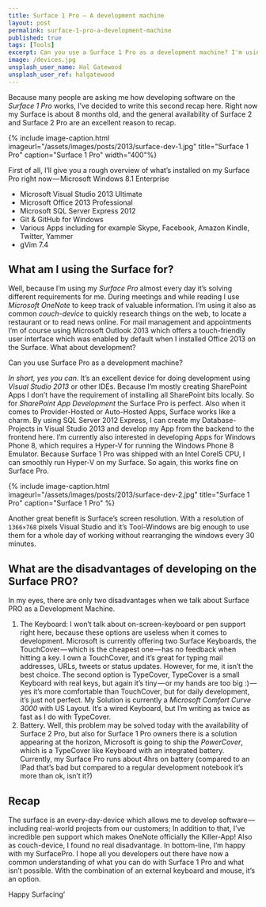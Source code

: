 ```yaml
---
title: Surface 1 Pro — A development machine
layout: post
permalink: surface-1-pro-a-development-machine
published: true
tags: [Tools]
excerpt: Can you use a Surface 1 Pro as a development machine? I'm using the Surface 1 Pro for quite some time now. Read my recap.
image: /devices.jpg
unsplash_user_name: Hal Gatewood
unsplash_user_ref: halgatewood
---
```


Because many people are asking me how developing software on the *Surface 1 Pro* works, I’ve decided to write this second recap here. Right now my Surface is about 8 months old, and the general availability of Surface 2 and Surface 2 Pro are an excellent reason to recap.

{% include image-caption.html imageurl="/assets/images/posts/2013/surface-dev-1.jpg"
title="Surface 1 Pro" caption="Surface 1 Pro" width="400"%}

First of all, I’ll give you a rough overview of what’s installed on my Surface Pro right now — Microsoft Windows 8.1 Enterprise

- Microsoft Visual Studio 2013 Ultimate
- Microsoft Office 2013 Professional
- Microsoft SQL Server Express 2012
- Git & GitHub for Windows
- Various Apps including for example Skype, Facebook, Amazon Kindle, Twitter, Yammer
- gVim 7.4

## What am I using the Surface for?

Well, because I’m using my *Surface Pro* almost every day it’s solving different requirements for me. During meetings and while reading I use *Microsoft OneNote* to keep track of valuable information. I’m using it also as common *couch-device* to quickly research things on the web, to locate a restaurant or to read news online. For mail management and appointments I’m of course using Microsoft Outlook 2013 which offers a touch-friendly user interface which was enabled by default when I installed Office 2013 on the Surface. What about development?

Can you use Surface Pro as a development machine?

*In short, yes you can*. It’s an excellent device for doing development using *Visual Studio 2013* or other IDEs. Because I’m mostly creating SharePoint Apps I don’t have the requirement of installing all SharePoint bits locally. So for *SharePoint App Development* the Surface Pro is perfect. Also when it comes to Provider-Hosted or Auto-Hosted Apps, Surface works like a charm. By using SQL Server 2012 Express, I can create my Database-Projects in Visual Studio 2013 and develop my App from the backend to the frontend here. I’m currently also interested in developing Apps for Windows Phone 8, which requires a Hyper-V for running the Windows Phone 8 Emulator. Because Surface 1 Pro was shipped with an Intel CoreI5 CPU, I can smoothly run Hyper-V on my Surface. So again, this works fine on Surface Pro.

{% include image-caption.html imageurl="/assets/images/posts/2013/surface-dev-2.jpg"
title="Surface 1 Pro" caption="Surface 1 Pro" %}

Another great benefit is Surface’s screen resolution. With a resolution of `1366×768` pixels Visual Studio and it’s Tool-Windows are big enough to use them for a whole day of working without rearranging the windows every 30 minutes.

## What are the disadvantages of developing on the Surface PRO?

In my eyes, there are only two disadvantages when we talk about Surface PRO as a Development Machine.

1. The Keyboard: I won’t talk about on-screen-keyboard or pen support right here, because these options are useless when it comes to development. Microsoft is currently offering two Surface Keyboards, the TouchCover — which is the cheapest one — has no feedback when hitting a key. I own a TouchCover, and it’s great for typing mail addresses, URLs, tweets or status updates. However, for me, it isn’t the best choice. The second option is TypeCover, TypeCover is a small Keyboard with real keys, but again it’s tiny — or my hands are too big :) — yes it’s more comfortable than TouchCover, but for daily development, it’s just not perfect. My Solution is currently a *Microsoft Comfort Curve 3000* with US Layout. It’s a wired Keyboard, but I’m writing as twice as fast as I do with TypeCover.
2. Battery. Well, this problem may be solved today with the availability of Surface 2 Pro, but also for Surface 1 Pro owners there is a solution appearing at the horizon, Microsoft is going to ship the *PowerCover*, which is a TypeCover like Keyboard with an integrated battery. Currently, my Surface Pro runs about 4hrs on battery (compared to an IPad that’s bad but compared to a regular development notebook it’s more than ok, isn’t it?)

## Recap

The surface is an every-day-device which allows me to develop software — including real-world projects from our customers; In addition to that, I’ve incredible pen support which makes OneNote officially the Killer-App! Also as couch-device, I found no real disadvantage. In bottom-line, I’m happy with my SurfacePro. I hope all you developers out there have now a common understanding of what you can do with Surface 1 Pro and what isn’t possible. With the combination of an external keyboard and mouse, it’s an option.

Happy Surfacing’


